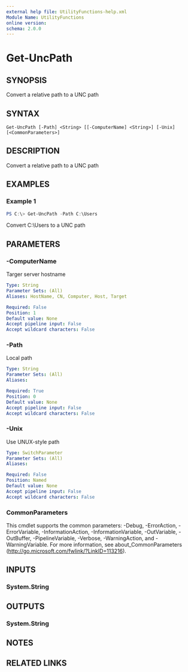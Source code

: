 ```yaml
---
external help file: UtilityFunctions-help.xml
Module Name: UtilityFunctions
online version:
schema: 2.0.0
---
```


# Get-UncPath

## SYNOPSIS
Convert a relative path to a UNC path

## SYNTAX

```
Get-UncPath [-Path] <String> [[-ComputerName] <String>] [-Unix] [<CommonParameters>]
```

## DESCRIPTION
Convert a relative path to a UNC path

## EXAMPLES

### Example 1
```powershell
PS C:\> Get-UncPath -Path C:\Users
```

Convert C:\Users to a UNC path

## PARAMETERS

### -ComputerName
Targer server hostname

```yaml
Type: String
Parameter Sets: (All)
Aliases: HostName, CN, Computer, Host, Target

Required: False
Position: 1
Default value: None
Accept pipeline input: False
Accept wildcard characters: False
```

### -Path
Local path

```yaml
Type: String
Parameter Sets: (All)
Aliases:

Required: True
Position: 0
Default value: None
Accept pipeline input: False
Accept wildcard characters: False
```

### -Unix
Use UNUX-style path

```yaml
Type: SwitchParameter
Parameter Sets: (All)
Aliases:

Required: False
Position: Named
Default value: None
Accept pipeline input: False
Accept wildcard characters: False
```

### CommonParameters
This cmdlet supports the common parameters: -Debug, -ErrorAction, -ErrorVariable, -InformationAction, -InformationVariable, -OutVariable, -OutBuffer, -PipelineVariable, -Verbose, -WarningAction, and -WarningVariable.
For more information, see about_CommonParameters (http://go.microsoft.com/fwlink/?LinkID=113216).

## INPUTS

### System.String

## OUTPUTS

### System.String
## NOTES

## RELATED LINKS

